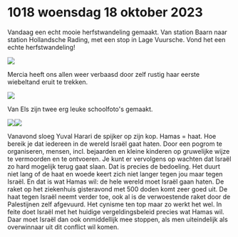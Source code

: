 # 1018 woensdag 18 oktober 2023
Vandaag een echt mooie herfstwandeling gemaakt. Van station Baarn naar station Hollandsche Rading, met een stop in Lage Vuursche. Vond het een echte herfstwandeling! 

![](IMG_20231018_104824.jpg)

Mercia heeft ons allen weer verbaasd door zelf rustig haar eerste wiebeltand eruit te trekken.

![](IMG-20231018-WA0000.jpg)

Van Els zijn twee erg leuke schoolfoto's gemaakt.

![](IMG-20231017-WA0002.jpg)![](IMG-20231017-WA0001.jpg)

Vanavond sloeg Yuval Harari de spijker op zijn kop. Hamas = haat. Hoe bereik je dat iedereen in de wereld Israël gaat haten. Door een pogrom te organiseren, mensen, incl. bejaarden en kleine kinderen op gruwelijke wijze te vermoorden en te ontvoeren. Je kunt er vervolgens op wachten dat Israël zo hard mogelijk terug gaat slaan. Dat is precies de bedoeling. Het duurt niet lang of de haat en woede keert zich niet langer tegen jou maar tegen Israël. En dat is wat Hamas wil: de hele wereld moet Israël gaan haten. De raket op het ziekenhuis gisteravond met 500 doden komt zeer goed uit. De haat tegen Israël neemt verder toe, ook al is de verwoestende raket door de Palestijnen zelf afgevuurd. Het cynisme ten top maar zo werkt het wel. In feite doet Israël met het huidige vergeldingsbeleid precies wat Hamas wil. Daar moet Israël dan ook onmiddellijk mee stoppen, als men uiteindelijk als overwinnaar uit dit conflict wil komen. 